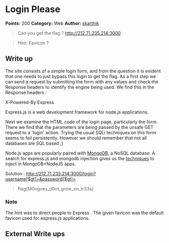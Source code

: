 # Login Please
**Points:** 200
**Category:** Web
**Author:** [skarthik](https://github.com/karthiksenthil)
> Can you get the flag ?
> http://212.71.235.214:3000

> Hint: Favicon ?

## Write up
The site consists of a simple login form, and from the question it is evident that one needs to just bypass this login to get the flag. As a first step we can send a request by submitting the form with any values and check the Response headers to identify the engine being used. We find this in the Response headers :

X-Powered-By:Express

Express.js is a web development framework for node.js applications. 

Next we examine the HTML code of the login page, particularly the form. There we find that the parameters are being passed by the unsafe GET request to a 'login' action. Trying the usual SQLi techniques on this form seems to fail persistently. However we should remember that not all databases are SQL based ;)

Node.js apps are popularly paired with [MongoDB](http://www.mongodb.org/), a NoSQL database. A search for express.js and mongodb injection gives us the [techniques](http://blog.websecurify.com/2014/08/hacking-nodejs-and-mongodb.html) to inject in MongoDB+NodeJS apps. 

Solution : http://212.71.235.214:3000/login?username[$gt]=&password[$gt]=

> flag{M0ngoes_d0nt_grow_on_tr33s}

### Note

The hint was to direct people to Express . The given favicon was the default favicon used for express.js applications.

## External Write ups

